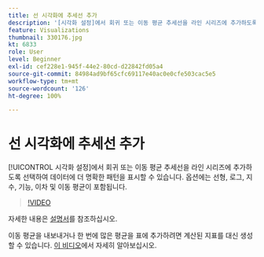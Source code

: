 ```yaml
---
title: 선 시각화에 추세선 추가
description: '[시각화 설정]에서 회귀 또는 이동 평균 추세선을 라인 시리즈에 추가하도록 선택하여 데이터에 더 명확한 패턴을 표시할 수 있습니다. 옵션에는 선형, 로그, 지수, 기능, 이차 및 이동 평균이 포함됩니다.'
feature: Visualizations
thumbnail: 330176.jpg
kt: 6833
role: User
level: Beginner
exl-id: cef228e1-945f-44e2-80cd-d22842fd05a4
source-git-commit: 84984ad9bf65cfc69117e40ac0e0cfe503cac5e5
workflow-type: tm+mt
source-wordcount: '126'
ht-degree: 100%

---
```


# 선 시각화에 추세선 추가

[!UICONTROL 시각화 설정]에서 회귀 또는 이동 평균 추세선을 라인 시리즈에 추가하도록 선택하여 데이터에 더 명확한 패턴을 표시할 수 있습니다. 옵션에는 선형, 로그, 지수, 기능, 이차 및 이동 평균이 포함됩니다.

>[!VIDEO](https://video.tv.adobe.com/v/342846/?quality=12&learn=on&captions=kor)

자세한 내용은 [설명서](https://experienceleague.adobe.com/docs/analytics/analyze/analysis-workspace/visualizations/line.html?lang=ko#analysis-workspace)를 참조하십시오.

이동 평균을 내보내거나 한 번에 많은 평균을 표에 추가하려면 계산된 지표를 대신 생성할 수 있습니다. [이 비디오](https://experienceleague.adobe.com/docs/analytics-learn/tutorials/analysis-workspace/visualizations/using-the-cumulative-average-function-to-apply-metric-smoothing.html?lang=ko#analysis-workspace)에서 자세히 알아보십시오.
